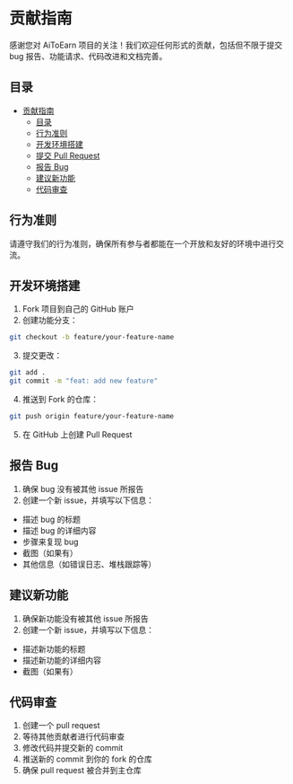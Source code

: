 # 贡献指南

感谢您对 AiToEarn 项目的关注！我们欢迎任何形式的贡献，包括但不限于提交 bug 报告、功能请求、代码改进和文档完善。

## 目录

- [贡献指南](#贡献指南)
  - [目录](#目录)
  - [行为准则](#行为准则)
  - [开发环境搭建](#开发环境搭建)
  - [提交 Pull Request](#提交-pull-request)
  - [报告 Bug](#报告-bug)
  - [建议新功能](#建议新功能)
  - [代码审查](#代码审查)

## 行为准则

请遵守我们的行为准则，确保所有参与者都能在一个开放和友好的环境中进行交流。

## 开发环境搭建

1. Fork 项目到自己的 GitHub 账户
2. 创建功能分支：
  ```bash
  git checkout -b feature/your-feature-name
  ```
3. 提交更改：
  ```bash
  git add . 
  git commit -m "feat: add new feature"
  ```
4. 推送到 Fork 的仓库：
  ```bash
  git push origin feature/your-feature-name
  ```
5. 在 GitHub 上创建 Pull Request

## 报告 Bug
1. 确保 bug 没有被其他 issue 所报告
2. 创建一个新 issue，并填写以下信息：
  - 描述 bug 的标题
  - 描述 bug 的详细内容
  - 步骤来复现 bug
  - 截图（如果有）
  - 其他信息（如错误日志、堆栈跟踪等）
## 建议新功能
1. 确保新功能没有被其他 issue 所报告
2. 创建一个新 issue，并填写以下信息：
  - 描述新功能的标题
  - 描述新功能的详细内容
  - 截图（如果有）
## 代码审查
1. 创建一个 pull request
2. 等待其他贡献者进行代码审查
3. 修改代码并提交新的 commit
4. 推送新的 commit 到你的 fork 的仓库
5. 确保 pull request 被合并到主仓库
